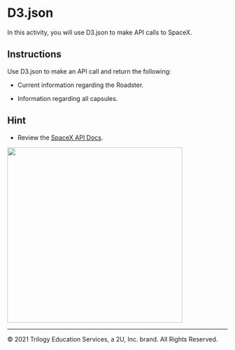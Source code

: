 # D3.json

In this activity, you will use D3.json to make API calls to SpaceX.

## Instructions

Use D3.json to make an API call and return the following:

* Current information regarding the Roadster.

* Information regarding all capsules.

## Hint 

* Review the [SpaceX API Docs](https://docs.spacexdata.com/).

<img src="https://farm5.staticflickr.com/4702/40110298232_91b32d0cc0_b.jpg" width="400">

---

© 2021 Trilogy Education Services, a 2U, Inc. brand. All Rights Reserved.


